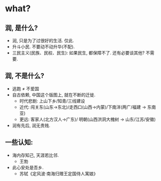 
# what?


## 润, 是什么?

- 润, 只是为了过很好的生活. 仅此.
- 升斗小民. 不要动不动升华(不配).
- 三民主义(民族、民权、民生): 如果民生, 都保障不了. 还有必要谈其他? 不需要.



## 润, 不是什么?


- 逃跑 ≠ 不爱国
- 自古依赖, 中国这个版图上, 就在不断的迁徙.
    - 时代悲剧: 上山下乡/知青/三线建设 
    - 近代: 闯关东(山东->东北)/走西口(山西->内蒙)/下南洋(两广/福建 -> 东南亚)
    - 更远: 客家人(北方汉人->广东)/ 明朝(山西洪洞大槐树 -> 山东/江苏/安徽)
- 润有先后, 润无贵贱.


## 一些认知: 



- 海内存知己, 天涯若比邻.
    - 王勃 
- 此心安处是吾乡. 
    - 苏轼《定风波·南海归赠王定国侍人寓娘》




